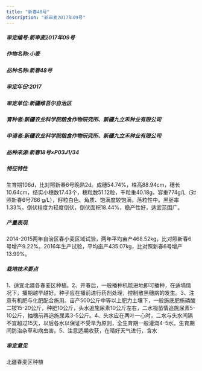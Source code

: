```yaml
---
title: "新春48号"
description: "新审麦2017年09号"
---
```

##### 审定编号:新审麦2017年09号

##### 作物名称:小麦

##### 品种名称:新春48号

##### 审定年份:2017

##### 审定单位:新疆维吾尔自治区

##### 育种者:新疆农业科学院粮食作物研究所、新疆九立禾种业有限公司

##### 申请者:新疆农业科学院粮食作物研究所、新疆九立禾种业有限公司

##### 品种来源:新春18号×P03J1/34

##### 特征特性
生育期106d，比对照新春6号晚熟2d。成穗54.74%，株高88.94cm，穗长10.64cm，结实小穗数17.43个，穗粒数51.12粒，千粒重40.18g，容重774g/L（对照新春6号766 g/L），籽粒白色、角质、饱满度较饱满，落粒性中。黑胚率1.33%，倒伏程度为轻度倒伏，倒伏面积18.44%，稳产性好，适宜范围广。

##### 产量表现
2014-2015两年自治区春小麦区域试验，两年平均亩产468.52kg，比对照新春6号增产9.22%。2016年生产试验，平均亩产435.07kg，比对照新春6号增产13.99%。

##### 栽培技术要点
1、适宜北疆各春麦区种植。2、开春后，一般播种机能进地即可播种，在适墒情况下，播期越早越好。种子应在播前进行药剂处理，控制散黑穗病的发生。3、注意有机肥与化肥配合施用。亩产500公斤中等以上肥力土壤下，一般施底肥施磷酸二铵15-20公斤，种肥10公斤，头水追施尿素10公斤左右，二水视苗情追施尿素5-10公斤，抽穗前再追施尿素3-5公斤。4、头水应在两叶一心时，二水与头水间隔不宜超过15天，以后各水以保证不受旱为原则，全生育期一般灌溉4-5水。生育期间防治杂草和病虫害。5、注意适期收获，在晴好天气进行，含水

##### 审定意见
北疆春麦区种植
